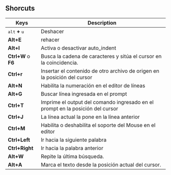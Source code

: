 ## Shorcuts 

|Keys|Description|
|----|-----------|
|<kbd>alt</kbd> <b>+</b> <kbd>u</kbd>|Deshacer|
|**Alt+E**|rehacer|
|**Alt+I**|Activa o desactivar auto_indent|
|**Ctrl+W** o **F6**|Busca la cadena de caracteres y sitúa el cursor en la coincidencia.|
|**Ctrl+r**|Insertar el contenido de otro archivo de origen en la posición del cursor|
|**Alt+N**|Habilita la numeración en el editor de líneas|
|**Alt+G**|Buscar línea ingresada en el prompt|
|**Ctrl+T**|Imprime el output del comando ingresado en el prompt en la posición del cursor|
|**Ctrl+J**|La línea actual la pone en la línea anterior|
|**Ctrl+M**|Habilita o deshabilita el soporte del Mouse en el editor|
|**Ctrl+Left**|Ir hacia la siguiente palabra|
|**Ctrl+Right**|Ir hacia la palabra anterior|
|**Alt+W**|Repite la última búsqueda.|
|**Alt+A**|Marca el texto desde la posición actual del cursor.|

